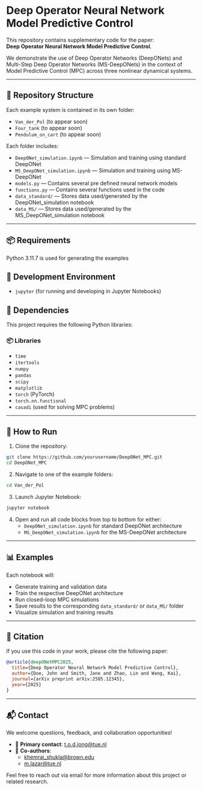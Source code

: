 # Deep Operator Neural Network Model Predictive Control

This repository contains supplementary code for the paper:  
**Deep Operator Neural Network Model Predictive Control**.

We demonstrate the use of Deep Operator Networks (DeepONets) and Multi-Step Deep Operator Networks (MS-DeepONets) in the context of Model Predictive Control (MPC) across three nonlinear dynamical systems.

---

## 📁 Repository Structure

Each example system is contained in its own folder:

- `Van_der_Pol` (to appear soon)
- `Four_tank` (to appear soon)
- `Pendulum_on_cart` (to appear soon)

Each folder includes:

- `DeepONet_simulation.ipynb` — Simulation and training using standard DeepONet  
- `MS_DeepONet_simulation.ipynb` — Simulation and training using MS-DeepONet
- `models.py` — Contains several pre defined neural network models
- `functions.py` — Contains several functions used in the code
- `data_standard/` — Stores data used/generated by the DeepONet_simulation notebook  
- `data_MS/` — Stores data used/generated by the MS_DeepONet_simulation notebook

---

## 📦 Requirements

Python 3.11.7 is used for generating the examples 

## 📓 Development Environment
- `jupyter` (for running and developing in Jupyter Notebooks)

## 🧰 Dependencies

This project requires the following Python libraries:

### 📦 Libraries
- `time`
- `itertools`
- `numpy`
- `pandas`
- `scipy`
- `matplotlib`
- `torch` (PyTorch)
- `torch.nn.functional`
- `casadi` (used for solving MPC problems)

---

## 🚀 How to Run

1. Clone the repository:

```bash
git clone https://github.com/yourusername/DeepONet_MPC.git
cd DeepONet_MPC
```

2. Navigate to one of the example folders:

```bash
cd Van_der_Pol
```

3. Launch Jupyter Notebook:

```bash
jupyter notebook
```

4. Open and run all code blocks from top to bottom for either:
   - `DeepONet_simulation.ipynb` for standard DeepONet architecture  
   - `MS_DeepONet_simulation.ipynb` for the MS-DeepONet architecture  

---

## 📊 Examples

Each notebook will:

- Generate training and validation data 
- Train the respective DeepONet architecture  
- Run closed-loop MPC simulations 
- Save results to the corresponding `data_standard/` or `data_MS/` folder  
- Visualize simulation and training results  

---

## 📄 Citation

If you use this code in your work, please cite the following paper:

```bibtex
@article{deepONetMPC2025,
  title={Deep Operator Neural Network Model Predictive Control},
  author={Doe, John and Smith, Jane and Zhao, Lin and Wang, Kai},
  journal={arXiv preprint arXiv:2505.12345},
  year={2025}
}
```

---

## 📬 Contact

We welcome questions, feedback, and collaboration opportunities!

- 📧 **Primary contact**: [t.o.d.jong@tue.nl](mailto:t.o.d.jong@tue.nl)
- 📧 **Co-authors**:
  - [khemraj_shukla@brown.edu](mailto:khemraj_shukla@brown.edu)
  - [m.lazar@tue.nl](mailto:m.lazar@tue.nl)

Feel free to reach out via email for more information about this project or related research.





